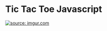 # Tic Tac Toe Javascript
<a href="http://imgur.com/gFfAiul"><img src="http://i.imgur.com/gFfAiul.png" title="source: imgur.com" /></a>
